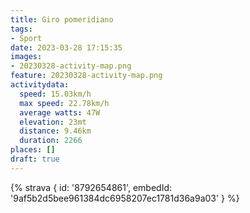 ```yaml
---
title: Giro pomeridiano
tags:
- Sport
date: 2023-03-28 17:15:35
images:
- 20230328-activity-map.png
feature: 20230328-activity-map.png
activitydata:
  speed: 15.03km/h
  max speed: 22.78km/h
  average watts: 47W
  elevation: 23mt
  distance: 9.46km
  duration: 2266
places: []
draft: true
---
```


<!--more--> 

 [//]: # ({% figure { src: '20230328-activity-map.png', title: 'map' } %})


{% strava { id: '8792654861', embedId: '9af5b2d5bee961384dc6958207ec1781d36a9a03' } %}